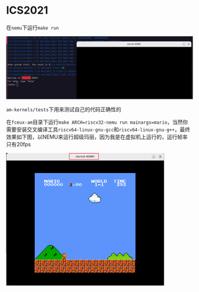 # ICS2021

在`nemu`下运行`make run`

![](./image/nemu.png)

`am-kernels/tests`下用来测试自己的代码正确性的

在`fceux-am`目录下运行`make ARCH=riscv32-nemu run mainargs=mario`，当然你需要安装交叉编译工具`riscv64-linux-gnu-gcc`和`riscv64-linux-gnu-g++`，最终效果如下图，以NEMU来运行超级玛丽，因为我是在虚拟机上运行的，运行帧率只有20fps

<img title="" src="./image/riscv32-nemu.png" alt="2024-03-13-11-10-40-image.png" width="427">
